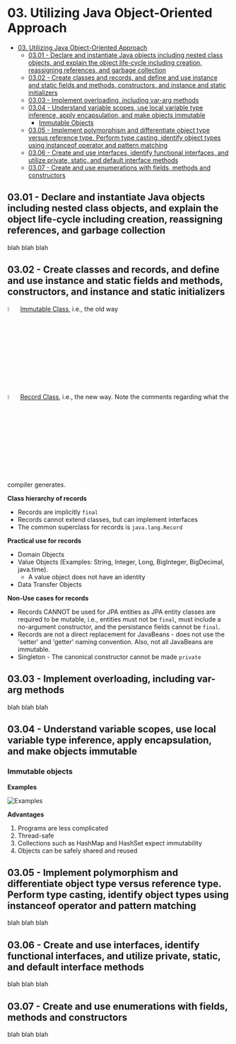 # 03. Utilizing Java Object-Oriented Approach

<!-- TOC -->
* [03. Utilizing Java Object-Oriented Approach](#03-utilizing-java-object-oriented-approach)
  * [03.01 - Declare and instantiate Java objects including nested class objects, and explain the object life-cycle including creation, reassigning references, and garbage collection](#0301---declare-and-instantiate-java-objects-including-nested-class-objects-and-explain-the-object-life-cycle-including-creation-reassigning-references-and-garbage-collection)
  * [03.02 - Create classes and records, and define and use instance and static fields and methods, constructors, and instance and static initializers](#0302---create-classes-and-records-and-define-and-use-instance-and-static-fields-and-methods-constructors-and-instance-and-static-initializers)
  * [03.03 - Implement overloading, including var-arg methods](#0303---implement-overloading-including-var-arg-methods)
  * [03.04 - Understand variable scopes, use local variable type inference, apply encapsulation, and make objects immutable](#0304---understand-variable-scopes-use-local-variable-type-inference-apply-encapsulation-and-make-objects-immutable)
    * [Immutable Objects](#immutable-objects)
  * [03.05 - Implement polymorphism and differentiate object type versus reference type. Perform type casting, identify object types using instanceof operator and pattern matching](#0305---implement-polymorphism-and-differentiate-object-type-versus-reference-type-perform-type-casting-identify-object-types-using-instanceof-operator-and-pattern-matching)
  * [03.06 - Create and use interfaces, identify functional interfaces, and utilize private, static, and default interface methods](#0306---create-and-use-interfaces-identify-functional-interfaces-and-utilize-private-static-and-default-interface-methods)
  * [03.07 - Create and use enumerations with fields, methods and constructors](#0307---create-and-use-enumerations-with-fields-methods-and-constructors)
<!-- TOC -->

## 03.01 - Declare and instantiate Java objects including nested class objects, and explain the object life-cycle including creation, reassigning references, and garbage collection

blah blah blah

## 03.02 - Create classes and records, and define and use instance and static fields and methods, constructors, and instance and static initializers

<img src="../../../../img/icon_code.png"  width="5%"> <a href="records/Product.java">Immutable Class</a>, i.e., the old way<br />
<img src="../../../../img/icon_code.png"  width="5%"> <a href="records/ProductRecord.java">Record Class</a>, i.e., the new way. Note the comments regarding what the compiler generates.

**Class hierarchy of records**

- Records are implicitly `final`
- Records cannot extend classes, but can implement interfaces
- The common superclass for records is `java.lang.Record`

**Practical use for records**

- Domain Objects
- Value Objects (Examples: String, Integer, Long, BigInteger, BigDecimal, java.time).
    - A value object does not have an identity
- Data Transfer Objects

**Non-Use cases for records**

- Records CANNOT be used for JPA entities as JPA entity classes are required to be mutable, i.e., entities must not be `final`, must include a no-argument constructor, and the persistance fields cannot be `final`.  
- Records are not a direct replacement for JavaBeans - does not use the 'setter' and 'getter' naming convention. Also, not all JavaBeans are immutable.
- Singleton - The canonical constructor cannot be made `private`

## 03.03 - Implement overloading, including var-arg methods

blah blah blah

## 03.04 - Understand variable scopes, use local variable type inference, apply encapsulation, and make objects immutable

### Immutable objects

**Examples**

![Examples](../../../../img/03_immutable_classes_example.png)

**Advantages**

1. Programs are less complicated
1. Thread-safe
1. Collections such as HashMap and HashSet expect immutability
1. Objects can be safely shared and reused


## 03.05 - Implement polymorphism and differentiate object type versus reference type. Perform type casting, identify object types using instanceof operator and pattern matching

blah blah blah

## 03.06 - Create and use interfaces, identify functional interfaces, and utilize private, static, and default interface methods

blah blah blah

## 03.07 - Create and use enumerations with fields, methods and constructors

blah blah blah